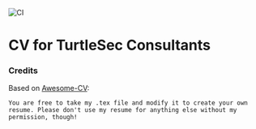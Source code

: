 ![CI](https://github.com/turtlesec-no/turtlesec-cv-template/workflows/CI/badge.svg)

# CV for TurtleSec Consultants

### Credits

Based on [Awesome-CV](https://github.com/posquit0/Awesome-CV):

~~~
You are free to take my .tex file and modify it to create your own resume. Please don't use my resume for anything else without my permission, though!
~~~
